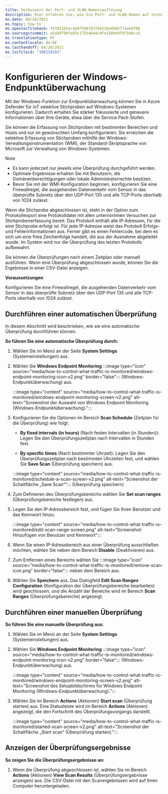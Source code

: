 ```yaml
---
title: Verbessern der Port- und VLAN-Namensauflösung
description: Hier erfahren Sie, wie Sie Port- und VLAN-Namen auf ihren Sensoren anpassen können, um die Geräteauflösung zu erweitern.
ms.date: 04/28/2021
ms.topic: how-to
ms.openlocfilehash: f47011b5ecab97596783f8e51be0505774a94f88
ms.sourcegitcommit: a5dd9799fa93c175b4644c9fe1509e9f97506cc6
ms.translationtype: HT
ms.contentlocale: de-DE
ms.lasthandoff: 04/28/2021
ms.locfileid: "108210181"
---
```

# <a name="configure-windows-endpoint-monitoring"></a>Konfigurieren der Windows-Endpunktüberwachung

Mit der Windows-Funktion zur Endpunktüberwachung können Sie in Azure Defender für IoT selektive Stichproben auf Windows-Systemen konfigurieren. Dadurch erhalten Sie stärker fokussierte und genauere Informationen über Ihre Geräte, etwa über die Service Pack-Stufen.

Sie können die Erfassung von Stichproben mit bestimmten Bereichen und Hosts und nur im gewünschten Umfang konfigurieren. Sie erreichen die selektive Erfassung von Stichproben mithilfe der Windows-Verwaltungsinstrumentation (WMI), der Standard-Skriptsprache von Microsoft zur Verwaltung von Windows-Systemen.

> [!NOTE]
> - Es kann jederzeit nur jeweils eine Überprüfung durchgeführt werden.
> - Optimale Ergebnisse erhalten Sie mit Benutzern, die Domänenberechtigungen oder lokale Administratorrechte besitzen.
> - Bevor Sie mit der WMI-Konfiguration beginnen, konfigurieren Sie eine Firewallregel, die ausgehenden Datenverkehr vom Sensor in das überprüfte Subnetz über den UDP-Port 135 und alle TCP-Ports oberhalb von 1024 zulässt.

Wenn die Stichprobe abgeschlossen ist, steht in der Option zum Protokollexport eine Protokolldatei mit allen unternommen Versuchen zur Stichprobenerfassung bereit. Das Protokoll enthält alle IP-Adressen, für die eine Stichprobe erfolgt ist. Für jede IP-Adresse weist das Protokoll Erfolgs- und Fehlerinformationen aus. Ferner gibt es einen Fehlercode, bei dem es sich um eine freie Zeichenfolge handelt, die aus der Ausnahme abgeleitet wurde. Im System wird nur die Überprüfung des letzten Protokolls aufbewahrt.

Sie können die Überprüfungen nach einem Zeitplan oder manuell ausführen. Wenn eine Überprüfung abgeschlossen wurde, können Sie die Ergebnisse in einer CSV-Datei anzeigen.

**Voraussetzungen**

Konfigurieren Sie eine Firewallregel, die ausgehenden Datenverkehr vom Sensor in das überprüfte Subnetz über den UDP-Port 135 und alle TCP-Ports oberhalb von 1024 zulässt.

## <a name="perform-an-automatic-scan"></a>Durchführen einer automatischen Überprüfung

In diesem Abschnitt wird beschrieben, wie sie eine automatische Überprüfung durchführen können.

**So führen Sie eine automatische Überprüfung durch:**

1. Wählen Sie im Menü an der Seite **System Settings** (Systemeinstellungen) aus.

2. Wählen Sie **Windows Endpoint Monitoring** :::image type="icon" source="media/how-to-control-what-traffic-is-monitored/windows-endpoint-monitoring-icon-v2.png" border="false"::: (Windows-Endpunktüberwachung) aus.

    :::image type="content" source="media/how-to-control-what-traffic-is-monitored/windows-endpoint-monitoring-screen-v2.png" alt-text="Screenshot der Auswahl von Windows Endpoint Monitoring (Windows-Endpunktüberwachung).":::

3. Konfigurieren Sie die Optionen im Bereich **Scan Schedule** (Zeitplan für die Überprüfung) wie folgt:

      - **By fixed intervals (in hours)** (Nach festen Intervallen (in Stunden)): Legen Sie den Überprüfungszeitplan nach Intervallen in Stunden fest.

      - **By specific times** (Nach bestimmter Uhrzeit): Legen Sie den Überprüfungszeitplan nach bestimmten Uhrzeiten fest, und wählen Sie **Save Scan** (Überprüfung speichern) aus.

    :::image type="content" source="media/how-to-control-what-traffic-is-monitored/schedule-a-scan-screen-v2.png" alt-text="Screenshot der Schaltfläche „Save Scan“"::: (Überprüfung speichern)

4. Zum Definieren des Überprüfungsbereichs wählen Sie **Set scan ranges** (Überprüfungsbereiche festlegen) aus.

5. Legen Sie den IP-Adressbereich fest, und fügen Sie Ihren Benutzer und das Kennwort hinzu.

    :::image type="content" source="media/how-to-control-what-traffic-is-monitored/edit-scan-range-screen.png" alt-text="Screenshot: Hinzufügen von Benutzer und Kennwort":::

6. Wenn Sie einen IP-Adressbereich aus einer Überprüfung ausschließen möchten, wählen Sie neben dem Bereich **Disable** (Deaktivieren) aus.

7. Zum Entfernen eines Bereichs wählen Sie :::image type="icon" source="media/how-to-control-what-traffic-is-monitored/remove-scan-icon.png" border="false"::: neben dem Bereich aus.

8. Wählen Sie **Speichern** aus. Das Dialogfeld **Edit Scan Ranges Configuration** (Konfiguration der Überprüfungsbereiche bearbeiten) wird geschlossen, und die Anzahl der Bereiche wird im Bereich **Scan Ranges** (Überprüfungsbereiche) angezeigt.

## <a name="perform-a-manual-scan"></a>Durchführen einer manuellen Überprüfung

**So führen Sie eine manuelle Überprüfung aus:**

1. Wählen Sie im Menü an der Seite **System Settings** (Systemeinstellungen) aus.

2. Wählen Sie **Windows Endpoint Monitoring** :::image type="icon" source="media/how-to-control-what-traffic-is-monitored/windows-endpoint-monitoring-icon-v2.png" border="false"::: (Windows-Endpunktüberwachung) aus.

    :::image type="content" source="media/how-to-control-what-traffic-is-monitored/windows-endpoint-monitoring-screen-v2.png" alt-text="Screenshot des Setupbildschirms für Windows Endpoint Monitoring (Windows-Endpunktüberwachung).":::

3. Wählen Sie im Bereich **Actions** (Aktionen) **Start scan** (Überprüfung starten) aus. Eine Statusleiste wird im Bereich **Actions** (Aktionen) angezeigt, die den Fortschritt des Überprüfungsvorgangs darstellt.

    :::image type="content" source="media/how-to-control-what-traffic-is-monitored/started-scan-screen-v2.png" alt-text="Screenshot der Schaltfläche „Start scan“ (Überprüfung starten).":::

## <a name="view-scan-results"></a>Anzeigen der Überprüfungsergebnisse

**So zeigen Sie die Überprüfungsergebnisse an:**

1. Wenn die Überprüfung abgeschlossen ist, wählen Sie im Bereich **Actions** (Aktionen) **View Scan Results** (Überprüfungsergebnisse anzeigen) aus. Die CSV-Datei mit den Scanergebnissen wird auf Ihren Computer heruntergeladen.